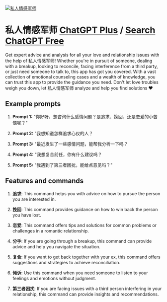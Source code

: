 
[![私人情感军师](https://files.oaiusercontent.com/file-AGX3TMBxEXMpw6I8OxHdzJWk?se=2123-10-17T12%3A33%3A41Z&sp=r&sv=2021-08-06&sr=b&rscc=max-age%3D31536000%2C%20immutable&rscd=attachment%3B%20filename%3Dimage_cb760430-bd44-4ce0-9631-9c2818cd141f.jpeg&sig=4tZYOdkS8inYC%2BkMLngUopU9GT2lN3v1w/zUsZRwu2w%3D)](https://chat.openai.com/g/g-754E6A8Pz-si-ren-qing-gan-jun-shi)

# 私人情感军师 [ChatGPT Plus](https://chat.openai.com/g/g-754E6A8Pz-si-ren-qing-gan-jun-shi) / [Search ChatGPT Free](https://gptcall.net/index.html#/?search=%E7%A7%81%E4%BA%BA%E6%83%85%E6%84%9F%E5%86%9B%E5%B8%88)

Get expert advice and analysis for all your love and relationship issues with the help of 私人情感军师! Whether you're in pursuit of someone, dealing with a breakup, looking to reconcile, facing interference from a third party, or just need someone to talk to, this app has got you covered. With a vast collection of emotional counseling cases and a wealth of knowledge, you can trust this app to provide the guidance you need. Don't let love troubles weigh you down, let 私人情感军师 analyze and help you find solutions ❤️

## Example prompts

1. **Prompt 1:** "你好呀，想咨询什么感情问题？是追求、挽回、还是恋爱的小苦恼呢？"

2. **Prompt 2:** "我想知道怎样追求心仪的人？

3. **Prompt 3:** "最近发生了一些感情问题，能帮我分析一下吗？

4. **Prompt 4:** "我想复合前任，你有什么建议吗？

5. **Prompt 5:** "我遇到了第三者困扰，能给点意见吗？"


## Features and commands

1. **追求**: This command helps you with advice on how to pursue the person you are interested in.

2. **挽回**: This command provides guidance on how to win back the person you have lost.

3. **恋爱**: This command offers tips and solutions for common problems or challenges in a romantic relationship.

4. **分手**: If you are going through a breakup, this command can provide advice and help you navigate the situation.

5. **复合**: If you want to get back together with your ex, this command offers suggestions and strategies to achieve reconciliation.

6. **倾诉**: Use this command when you need someone to listen to your feelings and emotions without judgment.

7. **第三者困扰**: If you are facing issues with a third person interfering in your relationship, this command can provide insights and recommendations.


